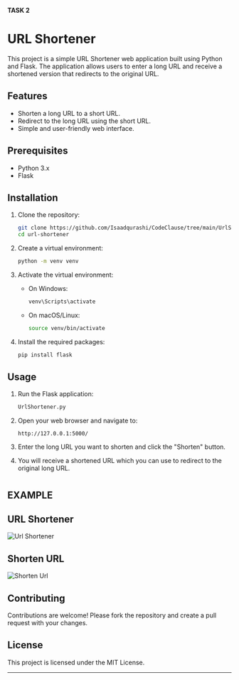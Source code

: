 **TASK 2**
# URL Shortener

This project is a simple URL Shortener web application built using Python and Flask. The application allows users to enter a long URL and receive a shortened version that redirects to the original URL.

## Features

- Shorten a long URL to a short URL.
- Redirect to the long URL using the short URL.
- Simple and user-friendly web interface.

## Prerequisites

- Python 3.x
- Flask

## Installation

1. Clone the repository:
    ```sh
    git clone https://github.com/Isaadqurashi/CodeClause/tree/main/UrlShorten
    cd url-shortener
    ```

2. Create a virtual environment:
    ```sh
    python -m venv venv
    ```

3. Activate the virtual environment:
    - On Windows:
        ```sh
        venv\Scripts\activate
        ```
    - On macOS/Linux:
        ```sh
        source venv/bin/activate
        ```

4. Install the required packages:
    ```sh
    pip install flask
    ```

## Usage

1. Run the Flask application:
    ```sh
    UrlShortener.py
    ```

2. Open your web browser and navigate to:
    ```
    http://127.0.0.1:5000/
    ```

3. Enter the long URL you want to shorten and click the "Shorten" button.

4. You will receive a shortened URL which you can use to redirect to the original long URL.

#
## EXAMPLE

## URL Shortener
![Url Shortener](https://i.ibb.co/4YRqxfs/Screenshot-2024-07-29-010927.png) 
## Shorten URL
![Shorten Url](https://i.ibb.co/0qbzTZw/Screenshot-2024-07-29-011007.png)

## Contributing
Contributions are welcome! Please fork the repository and create a pull request with your changes.

## License
This project is licensed under the MIT License.

---